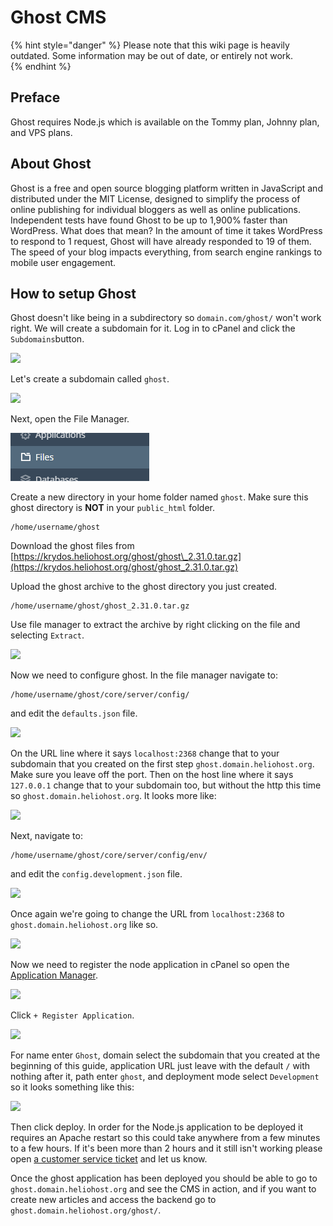 # Ghost CMS

{% hint style="danger" %}
Please note that this wiki page is heavily outdated. Some information may be out of date, or entirely not work.  
{% endhint %}

## Preface

Ghost requires Node.js which is available on the Tommy plan, Johnny plan, and VPS plans.

## About Ghost

Ghost is a free and open source blogging platform written in JavaScript and distributed under the MIT License, designed to simplify the process of online publishing for individual bloggers as well as online publications. Independent tests have found Ghost to be up to 1,900% faster than WordPress. What does that mean? In the amount of time it takes WordPress to respond to 1 request, Ghost will have already responded to 19 of them. The speed of your blog impacts everything, from search engine rankings to mobile user engagement.

## How to setup Ghost

Ghost doesn't like being in a subdirectory so `domain.com/ghost/` won't work right. We will create a subdomain for it. Log in to cPanel and click the `Subdomains`button.

![](../.gitbook/assets/subdomains.png)

Let's create a subdomain called `ghost`.

![](../.gitbook/assets/create_subdomain_ghost.png)

Next, open the File Manager.

![](../.gitbook/assets/file_manager.png)

Create a new directory in your home folder named `ghost`. Make sure this ghost directory is **NOT** in your `public_html` folder.

```text
/home/username/ghost
```

Download the ghost files from [https://krydos.heliohost.org/ghost/ghost\_2.31.0.tar.gz](https://krydos.heliohost.org/ghost/ghost_2.31.0.tar.gz)

Upload the ghost archive to the ghost directory you just created.

```text
/home/username/ghost/ghost_2.31.0.tar.gz
```

Use file manager to extract the archive by right clicking on the file and selecting `Extract`.

![](../.gitbook/assets/extract_ghost.png)

Now we need to configure ghost. In the file manager navigate to:

```text
/home/username/ghost/core/server/config/
```

and edit the `defaults.json` file.

![](../.gitbook/assets/default_json_ghost.png)

On the URL line where it says `localhost:2368` change that to your subdomain that you created on the first step `ghost.domain.heliohost.org`. Make sure you leave off the port. Then on the host line where it says `127.0.0.1` change that to your subdomain too, but without the http this time so `ghost.domain.heliohost.org`. It looks more like:

![](../.gitbook/assets/updated_defaults_json_ghost.png)

Next, navigate to:

```text
/home/username/ghost/core/server/config/env/
```

and edit the `config.development.json` file.

![](../.gitbook/assets/config_development_json_ghost.png)

Once again we're going to change the URL from `localhost:2368` to `ghost.domain.heliohost.org` like so.

![](../.gitbook/assets/updated_config_development_json_ghost.png)

Now we need to register the node application in cPanel so open the [Application Manager](https://tommy.heliohost.org:2083/frontend/paper_lantern/passenger/index.html).

![](../.gitbook/assets/application_manager.png)

Click `+ Register Application`.

![](../.gitbook/assets/register_application.png)

For name enter `Ghost`, domain select the subdomain that you created at the beginning of this guide, application URL just leave with the default `/` with nothing after it, path enter `ghost`, and deployment mode select `Development` so it looks something like this:

![](../.gitbook/assets/register_ghost_application.png)

Then click deploy. In order for the Node.js application to be deployed it requires an Apache restart so this could take anywhere from a few minutes to a few hours. If it's been more than 2 hours and it still isn't working please open [a customer service ticket](https://www.helionet.org/index/forum/45-customer-service/) and let us know.

Once the ghost application has been deployed you should be able to go to `ghost.domain.heliohost.org` and see the CMS in action, and if you want to create new articles and access the backend go to `ghost.domain.heliohost.org/ghost/`.

